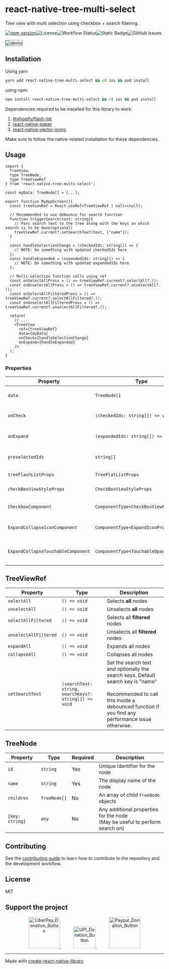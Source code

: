 # react-native-tree-multi-select

Tree view with multi selection using checkbox + search filtering.

[![npm version](https://img.shields.io/npm/v/react-native-tree-multi-select)](https://badge.fury.io/js/react-native-tree-multi-select)![License](https://img.shields.io/github/license/JairajJangle/react-native-tree-multi-select)![Workflow Status](https://github.com/JairajJangle/react-native-tree-multi-select/actions/workflows/ci.yml/badge.svg)![Static Badge](https://img.shields.io/badge/platform-android%20%26%20ios-blue)![GitHub issues](https://img.shields.io/github/issues/JairajJangle/react-native-tree-multi-select)

<div align="left">
  <img src="https://media.giphy.com/media/v1.Y2lkPTc5MGI3NjExNHFleDNleTZsMXVoMjk1YnlpdXFtanZyZGprMDkwcDdteGhqYTNhcCZlcD12MV9pbnRlcm5hbF9naWZfYnlfaWQmY3Q9Zw/L0w26RrC32gdfWZ8Ux/giphy.gif" alt="demo" style="border: 1px solid gray;" />
</div>

## Installation

Using yarn 

```sh
yarn add react-native-tree-multi-select && cd ios && pod install
```

using npm:

```sh
npm install react-native-tree-multi-select && cd ios && pod install
```

Dependencies required to be installed for this library to work:

1. [@shopify/flash-list](https://github.com/Shopify/flash-list)
2. [react-native-paper](https://github.com/callstack/react-native-paper)
3. [react-native-vector-icons](https://github.com/oblador/react-native-vector-icons)

Make sure to follow the native-related installation for these dependencies.

## Usage

```tsx
import {
  TreeView,
  type TreeNode,
  type TreeViewRef
} from 'react-native-tree-multi-select';

const myData: TreeNode[] = [...];

export function MyAppScreen(){
  const treeViewRef = React.useRef<TreeViewRef | null>(null);
  
  // Recommended to use debounce for search function
  function triggerSearch(text: string){
    // Pass search text to the tree along with the keys on which search is to be done(optional)
    treeViewRef.current?.setSearchText(text, ["name"]);
  }
  
  const handleSelectionChange = (checkedIds: string[]) => {
    // NOTE: Do something with updated checkedIds here
  };
  const handleExpanded = (expandedIds: string[]) => {
    // NOTE: Do something with updated expandedIds here
  };
  
  // Multi-selection function calls using ref
  const onSelectAllPress = () => treeViewRef.current?.selectAll?.();
  const onUnselectAllPress = () => treeViewRef.current?.unselectAll?.();
  const onSelectAllFilteredPress = () => treeViewRef.current?.selectAllFiltered?.();
  const onUnselectAllFilteredPress = () => treeViewRef.current?.unselectAllFiltered?.();
  
  return(
    // ...
    <TreeView
      ref={treeViewRef}
      data={myData}
      onCheck={handleSelectionChange}
      onExpand={handleExpanded}
    />
  );
}
```

### Properties

| Property                           | Type                                   | Required | Description                                  |
| ---------------------------------- | -------------------------------------- | -------- | -------------------------------------------- |
| `data`                             | `TreeNode[]`                           | Yes      | An array of `TreeNode` objects               |
| `onCheck`                          | `(checkedIds: string[]) => void`       | No       | Callback when a checkbox is checked          |
| `onExpand`                         | `(expandedIds: string[]) => void`      | No       | Callback when a node is expanded             |
| `preselectedIds`                   | `string[]`                             | No       | An array of `id`s that should be preselected |
| `treeFlashListProps`               | `TreeFlatListProps`                    | No       | Props for the flash list                     |
| `checkBoxViewStyleProps`           | `CheckBoxViewStyleProps`               | No       | Props for the checkbox view                  |
| `CheckboxComponent`                | `ComponentType<CheckBoxViewProps>`     | No       | A custom checkbox component                  |
| `ExpandCollapseIconComponent`      | `ComponentType<ExpandIconProps>`       | No       | A custom expand/collapse icon component      |
| `ExpandCollapseTouchableComponent` | `ComponentType<TouchableOpacityProps>` | No       | A custom expand/collapse touchable component |

## TreeViewRef

| Property              | Type                                                  | Description                                                  |
| --------------------- | ----------------------------------------------------- | ------------------------------------------------------------ |
| `selectAll`           | `() => void`                                          | Selects **all** nodes                                        |
| `unselectAll`         | `() => void`                                          | Unselects **all** nodes                                      |
| `selectAllFiltered`   | `() => void`                                          | Selects all **filtered** nodes                               |
| `unselectAllFiltered` | `() => void`                                          | Unselects all **filtered** nodes                             |
| `expandAll`           | `() => void`                                          | Expands all nodes                                            |
| `collapseAll`         | `() => void`                                          | Collapses all nodes                                          |
| `setSearchText`       | `(searchText: string, searchKeys?: string[]) => void` | Set the search text and optionally the search keys. Default search key is "name"<br /><br />Recommended to call this inside a debounced function if you find any performance issue otherwise. |

## TreeNode

| Property        | Type         | Required | Description                                                  |
| --------------- | ------------ | -------- | ------------------------------------------------------------ |
| `id`            | `string`     | Yes      | Unique identifier for the node                               |
| `name`          | `string`     | Yes      | The display name of the node                                 |
| `children`      | `TreeNode[]` | No       | An array of child `TreeNode` objects                         |
| `[key: string]` | `any`        | No       | Any additional properties for the node <br />(May be useful to perform search on) |

## Contributing

See the [contributing guide](CONTRIBUTING.md) to learn how to contribute to the repository and the development workflow.

## License

MIT

## Support the project

<p align="center" valign="center">
  <a href="https://liberapay.com/FutureJJ/donate">
    <img src="https://liberapay.com/assets/widgets/donate.svg" alt="LiberPay_Donation_Button" width="100" > 
  </a>
  &nbsp;&nbsp;&nbsp;&nbsp;&nbsp;&nbsp;&nbsp;&nbsp;&nbsp;
  <a href="https://github.com/JairajJangle/OpenCV-Catalogue/blob/master/.github/Jairaj_Jangle_Google_Pay_UPI_QR_Code.jpg">
    <img src="https://img.uxwing.com/wp-content/themes/uxwing/download/brands-social-media/upi-icon.svg" alt="UPI_Donation_Button" width="70" >
  </a>
  &nbsp;&nbsp;&nbsp;&nbsp;&nbsp;&nbsp;&nbsp;&nbsp;&nbsp;
  <a href="https://www.paypal.com/paypalme/jairajjangle001/usd">
    <img src="https://logos-world.net/wp-content/uploads/2020/07/PayPal-Logo-500x281.png" alt="Paypal_Donation_Button" width="100" >
  </a>
</p>

---

Made with [create-react-native-library](https://github.com/callstack/react-native-builder-bob)
